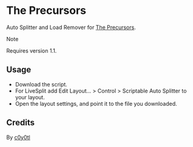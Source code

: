 # The Precursors
Auto Splitter and Load Remover for [The Precursors](https://www.speedrun.com/The_Precursors).
> [!NOTE]
> Requires version 1.1.
## Usage
* Download the script.
* For LiveSplit add Edit Layout... > Control > Scriptable Auto Splitter to your layout.
* Open the layout settings, and point it to the file you downloaded.
## Credits
By [c0y0tl](https://www.twitch.tv/c0y0tl)
